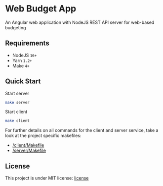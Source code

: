 # Web Budget App

An Angular web application with NodeJS REST API server for web-based budgeting

## Requirements

- NodeJS `16+`
- Yarn `1.2+`
- Make `4+`

## Quick Start

Start server

```bash
make server
```

Start client

```bash
make client
```

For further details on all commands for the client and server service, take a look at the project specific makefiles:

- [/client/Makefile](/client/Makefile)
- [/server/Makefile](/server/Makefile)

## License

This project is under MIT license: [license](/LICENSE)
